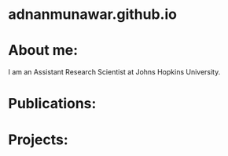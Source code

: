 # adnanmunawar.github.io

# About me:
I am an Assistant Research Scientist at Johns Hopkins University.

# Publications:

# Projects:
